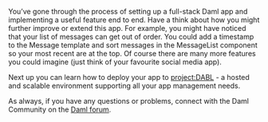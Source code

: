 You’ve gone through the process of setting up a full-stack Daml app and implementing a useful feature end to end. Have a think about how you might further improve or extend this app. For example, you might have noticed that your list of messages can get out of order. You could add a timestamp to the Message template and sort messages in the MessageList component so your most recent are at the top. Of course there are many more features you could imagine (just think of your favourite social media app).

Next up you can learn how to deploy your app to [project:DABL](https://www.daml.com/learn/getting-started/deploy-to-dabl/) - a hosted and scalable environment supporting all your app management needs.

As always, if you have any questions or problems, connect with the Daml Community on the [Daml
forum](https://discuss.daml.com).
